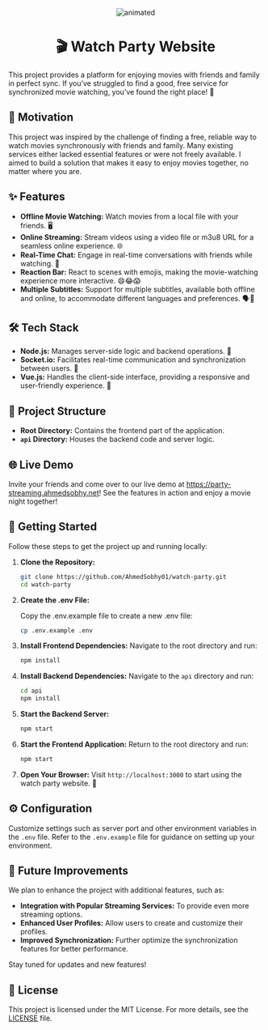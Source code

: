 <p align="center">
  <img src="https://github.com/user-attachments/assets/d1968468-41bd-432e-af7e-4b9843cc1172" alt="animated" />
</p>

<h1 align="center">🎬 Watch Party Website</h1>

This project provides a platform for enjoying movies with friends and family in perfect sync. If you’ve struggled to find a good, free service for synchronized movie watching, you’ve found the right place! 🎉

## 🚀 Motivation

This project was inspired by the challenge of finding a free, reliable way to watch movies synchronously with friends and family. Many existing services either lacked essential features or were not freely available. I aimed to build a solution that makes it easy to enjoy movies together, no matter where you are.

## ✨ Features

-   **Offline Movie Watching:** Watch movies from a local file with your friends. 🖥️
-   **Online Streaming:** Stream videos using a video file or m3u8 URL for a seamless online experience. 🌐
-   **Real-Time Chat:** Engage in real-time conversations with friends while watching. 💬
-   **Reaction Bar:** React to scenes with emojis, making the movie-watching experience more interactive. 😄😂😱
-   **Multiple Subtitles:** Support for multiple subtitles, available both offline and online, to accommodate different languages and preferences. 🗣️📜

## 🛠️ Tech Stack

-   **Node.js:** Manages server-side logic and backend operations. 🔧
-   **Socket.io:** Facilitates real-time communication and synchronization between users. 🔗
-   **Vue.js:** Handles the client-side interface, providing a responsive and user-friendly experience. 🎨

## 📂 Project Structure

-   **Root Directory:** Contains the frontend part of the application.
-   **`api` Directory:** Houses the backend code and server logic.

## 🌐 Live Demo

Invite your friends and come over to our live demo at https://party-streaming.ahmedsobhy.net! See the features in action and enjoy a movie night together!

## 🚧 Getting Started

Follow these steps to get the project up and running locally:

1. **Clone the Repository:**

    ```bash
    git clone https://github.com/AhmedSobhy01/watch-party.git
    cd watch-party
    ```

2. **Create the .env File:**

    Copy the .env.example file to create a new .env file:

    ```bash
    cp .env.example .env
    ```

3. **Install Frontend Dependencies:**
   Navigate to the root directory and run:

    ```bash
    npm install
    ```

4. **Install Backend Dependencies:**
   Navigate to the `api` directory and run:

    ```bash
    cd api
    npm install
    ```

5. **Start the Backend Server:**

    ```bash
    npm start
    ```

6. **Start the Frontend Application:**
   Return to the root directory and run:

    ```bash
    npm start
    ```

7. **Open Your Browser:**
   Visit `http://localhost:3000` to start using the watch party website. 🍿

## ⚙️ Configuration

Customize settings such as server port and other environment variables in the `.env` file. Refer to the `.env.example` file for guidance on setting up your environment.

## 🎯 Future Improvements

We plan to enhance the project with additional features, such as:

-   **Integration with Popular Streaming Services:** To provide even more streaming options.
-   **Enhanced User Profiles:** Allow users to create and customize their profiles.
-   **Improved Synchronization:** Further optimize the synchronization features for better performance.

Stay tuned for updates and new features!

## 📜 License

This project is licensed under the MIT License. For more details, see the [LICENSE](LICENSE) file.

